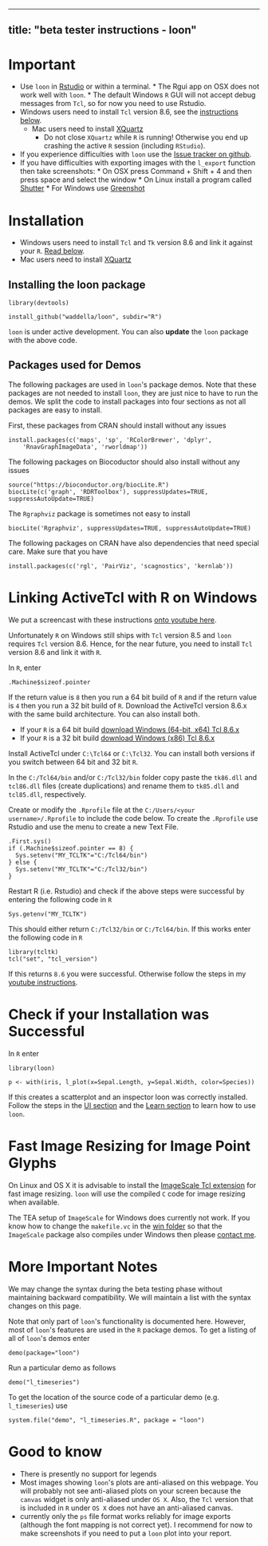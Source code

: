 
<script type="text/javascript">
document.getElementById("beta").className += " selected";
</script>

---
title: "beta tester instructions - loon"
---

# Important

* Use `loon` in [Rstudio](https://www.rstudio.com/) or within a
  terminal.
	  * The Rgui app on OSX does not work well with `loon`.
	  * The default Windows `R` GUI will not accept debug messages
        from `Tcl`, so for now you need to use Rstudio.
* Windows users need to install `Tcl` version 8.6, see the
  [instructions below](#linking-activetcl-with-r-on-windows).
  * Mac users need to install [XQuartz](https://cran.r-project.org/bin/macosx/)
	* Do not close `XQuartz` while `R` is running! Otherwise you end
      up crashing the active `R` session (including `RStudio`).
* If you experience difficulties with `loon` use the
  [Issue tracker on github](https://github.com/waddella/loon/issues).
* If you have difficulties with exporting images with the `l_export`
  function then take screenshots:
	  * On OSX press Command + Shift + 4 and then press space and
		select the window
	  * On Linux install a program called [Shutter](http://shutter-project.org/)
	  * For Windows use [Greenshot](http://getgreenshot.org/)


# Installation

* Windows users need to install `Tcl` and `Tk` version 8.6 and link it
  against your `R`. [Read below](#linking-activetcl-with-r-on-windows).
* Mac users need to install [XQuartz](https://cran.r-project.org/bin/macosx/)

## Installing the loon package

<!-- ### Fom github -->

~~~
library(devtools)

install_github("waddella/loon", subdir="R")
~~~

`loon` is under active development. You can also **update** the `loon`
package with the above code.


<!--
You can switch between development version and the version you have
installed manually

~~~
# use development version of loon
dev_mode(on=TRUE)

# switch back to stable version of loon 
dev_mode(on=FALSE)
~~~
-->

<!--
### From a local file

In Rstudio, select Packages, Install, Install from: Package Archive
File (.tar.gz), select the 'loon_0.9.1.tar.gz' file and press the
install button.

![Install loon in Rstudio](images/install_rstudio.png "install loon with Rstudio.")


To install the `loon` `R` package as usual the following code in your
terminal

~~~
R CMD INSTALL loon_0.9.1.tar.gz
~~~

-->

## Packages used for Demos

The following packages are used in `loon`'s package demos. Note that
these packages are not needed to install `loon`, they are just nice to
have to run the demos. We split the code to install packages into four
sections as not all packages are easy to install.

First, these packages from CRAN should install without any issues

~~~
install.packages(c('maps', 'sp', 'RColorBrewer', 'dplyr',
    'RnavGraphImageData', 'rworldmap'))
~~~

The following packages on Biocoductor should also install without any
issues

~~~
source("https://bioconductor.org/biocLite.R")
biocLite(c('graph', 'RDRToolbox'), suppressUpdates=TRUE, suppressAutoUpdate=TRUE)
~~~

The `Rgraphviz` package is sometimes not easy to install

~~~
biocLite('Rgraphviz', suppressUpdates=TRUE, suppressAutoUpdate=TRUE)
~~~

The following packages on CRAN have also dependencies that need
special care. Make sure that you have 

~~~
install.packages(c('rgl', 'PairViz', 'scagnostics', 'kernlab'))
~~~


# Linking ActiveTcl with R on Windows


We put a screencast with these instructions
[onto youtube here](https://www.youtube.com/watch?v=2PsVBYNftrU).


Unfortunately `R` on Windows still ships with `Tcl` version 8.5 and
`loon` requires `Tcl` version 8.6. Hence, for the near future, you
need to install `Tcl` version 8.6 and link it with `R`. 

In `R`, enter

~~~
.Machine$sizeof.pointer
~~~

If the return value is `8` then you run a 64 bit build of `R` and if
the return value is `4` then you run a 32 bit build of `R`. Download
the ActiveTcl version 8.6.x with the same build architecture. You can
also install both.

* If your `R` is a 64 bit build [download Windows (64-bit, x64) Tcl 8.6.x](http://www.activestate.com/activetcl/downloads/thank-you?dl=http://downloads.activestate.com/ActiveTcl/releases/8.6.4.1/ActiveTcl8.6.4.1.299124-win32-x86_64-threaded.exe)
* If your `R` is a 32 bit build [download Windows (x86) Tcl 8.6.x](http://www.activestate.com/activetcl/downloads/thank-you?dl=http://downloads.activestate.com/ActiveTcl/releases/8.6.4.1/ActiveTcl8.6.4.1.299124-win32-ix86-threaded.exe)

Install ActiveTcl under `C:\Tcl64` or `C:\Tcl32`. You can install both versions if you switch between 64 bit and 32 bit `R`.

In the `C:/Tcl64/bin` and/or `C:/Tcl32/bin` folder copy paste the
`tk86.dll` and `tcl86.dll` files (create duplications) and rename them
to `tk85.dll` and `tcl85.dll`, respectively.

Create or modify the `.Rprofile` file at the `C:/Users/<your
username>/.Rprofile` to include the code below. To create the
`.Rprofile` use Rstudio and use the menu to create a new Text File.

~~~
.First.sys()
if (.Machine$sizeof.pointer == 8) {
  Sys.setenv("MY_TCLTK"="C:/Tcl64/bin")
} else {
  Sys.setenv("MY_TCLTK"="C:/Tcl32/bin")
}
~~~

Restart R (i.e. Rstudio) and check if the above steps were successful
by entering the following code in `R`

~~~
Sys.getenv("MY_TCLTK")
~~~

This should either return `C:/Tcl32/bin` or `C:/Tcl64/bin`. If this
works enter the following code in `R`

~~~
library(tcltk)
tcl("set", "tcl_version")
~~~

If this returns `8.6` you were successful. Otherwise follow the steps
in my
[youtube instructions](https://www.youtube.com/watch?v=2PsVBYNftrU).

# Check if your Installation was Successful

In `R` enter

~~~
library(loon)

p <- with(iris, l_plot(x=Sepal.Length, y=Sepal.Width, color=Species))
~~~

If this creates a scatterplot and an inspector loon was correctly
installed. Follow the steps in the [UI section](UI.html) and the
[Learn section](learn_R_intro.html) to learn how to use `loon`.


# Fast Image Resizing for Image Point Glyphs

On Linux and OS X it is advisable to install the
[ImageScale Tcl extension](https://github.com/waddella/tclImageScale)
for fast image resizing. `loon` will use the compiled `C` code for
image resizing when available.

The TEA setup of `ImageScale` for Windows does currently not work. If
you know how to change the `makefile.vc` in the
[win folder](https://github.com/waddella/tclImageScale/tree/master/win)
so that the `ImageScale` package also compiles under Windows then
please [contact me](mailto:adrian@waddell.ch).


# More Important Notes

We may change the syntax during the beta testing phase without
maintaining backward compatibility. We will maintain a list with the
syntax changes on this page.

Note that only part of `loon`'s functionality is documented
here. However, most of `loon`'s features are used in the `R` package
demos. To get a listing of all of `loon`'s demos enter

~~~
demo(package="loon")
~~~

Run a particular demo as follows

~~~
demo("l_timeseries")
~~~

To get the location of the source code of a particular demo
(e.g. `l_timeseries`) use

~~~
system.file("demo", "l_timeseries.R", package = "loon")
~~~

# Good to know

- There is presently no support for legends
- Most images showing `loon`'s plots are anti-aliased on this
  webpage. You will probably not see anti-aliased plots on your screen
  because the `canvas` widget is only anti-aliased under `OS X`. Also,
  the `Tcl` version that is included in `R` under `OS X` does not have
  an anti-aliased canvas.
- currently only the `ps` file format works reliably for image exports
 (although the font mapping is not correct yet). I recommend for now
 to make screenshots if you need to put a `loon` plot into your
 report.

